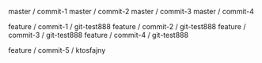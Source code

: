 master / commit-1
master / commit-2
master / commit-3
master / commit-4

feature / commit-1 / git-test888
feature / commit-2 / git-test888
feature / commit-3 / git-test888
feature / commit-4 / git-test888

feature / commit-5 / ktosfajny
